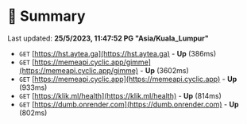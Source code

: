 # 📖 Summary
Last updated: **25/5/2023, 11:47:52 PG "Asia/Kuala_Lumpur"**

- `GET` [https://hst.aytea.ga](https://hst.aytea.ga) - **Up** (386ms)
- `GET` [https://memeapi.cyclic.app/gimme](https://memeapi.cyclic.app/gimme) - **Up** (3602ms)
- `GET` [https://memeapi.cyclic.app](https://memeapi.cyclic.app) - **Up** (933ms)
- `GET` [https://klik.ml/health](https://klik.ml/health) - **Up** (814ms)
- `GET` [https://dumb.onrender.com](https://dumb.onrender.com) - **Up** (802ms)
